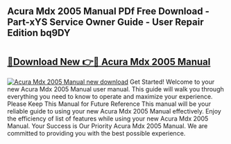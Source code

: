 ## Acura Mdx 2005 Manual PDf Free Download - Part-xYS Service Owner Guide - User Repair Edition bq9DY

# <h2><a href="http://bc45191.oget.top/?id=Acura+Mdx+2005+Manual">🔗Download New 👉🔴 Acura Mdx 2005 Manual</a></h2>

[![Acura Mdx 2005 Manual new download](https://i.imgur.com/5g1atiW.png)](http://bc45191.oget.top/?id=Acura+Mdx+2005+Manual)
Get Started! Welcome to your new Acura Mdx 2005 Manual user manual. This guide will walk you through everything you need to know to operate and maximize your experience. Please Keep This Manual for Future Reference This manual will be your reliable guide to using your new Acura Mdx 2005 Manual effectively. Enjoy the efficiency of list of features while using your new Acura Mdx 2005 Manual. Your Success is Our Priority Acura Mdx 2005 Manual. We are committed to providing you with the best possible experience.
